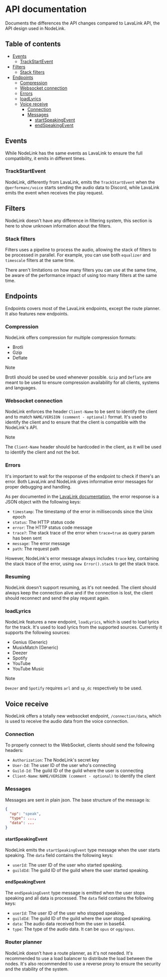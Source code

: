 # API documentation

Documents the differences the API changes compared to LavaLink API, the API design used in NodeLink.

## Table of contents

- [Events](#events)
  - [TrackStartEvent](#trackstartevent)
- [Filters](#filters)
  - [Stack filters](#stack-filters)
- [Endpoints](#endpoints)
  - [Compression](#compression)
  - [Websocket connection](#websocket-connection)
  - [Errors](#errors)
  - [loadLyrics](#loadlyrics)
  - [Voice receive](#voice-receive)
    - [Connection](#connection)
    - [Messages](#messages)
      - [startSpeakingEvent](#startspeakingevent)
      - [endSpeakingEvent](#endspeakingevent)


## Events

While NodeLink has the same events as LavaLink to ensure the full compatibility, it emits in different times.

### TrackStartEvent

NodeLink, differently from LavaLink, emits the `TrackStartEvent` when the `@performanc/voice` starts sending the audio data to Discord, while LavaLink emits the event when receives the play request.

## Filters

NodeLink doesn't have any difference in filtering system, this section is here to show unknown information about the filters.

### Stack filters

Filters uses a pipeline to process the audio, allowing the stack of filters to be processed in parallel. For example, you can use both `equalizer` and `timescale` filters at the same time.

There aren't limitations on how many filters you can use at the same time, be aware of the performance impact of using too many filters at the same time.

## Endpoints

Endpoints covers most of the LavaLink endpoints, except the route planner. It also features new endpoints.

### Compression

NodeLink offers compression for multiple compression formats:

- Brotli
- Gzip
- Deflate

> [!NOTE]
> Brotli should be used be used whenever possible. `Gzip` and `Deflate` are meant to be used to ensure compression availability for all clients, systems and languages.

### Websocket connection

NodeLink enforces the header `Client-Name` to be sent to identify the client and to match `NAME/VERSION (comment - optional)` format. It's used to identify the client and to ensure that the client is compatible with the NodeLink's API.

> [!NOTE]
> The `Client-Name` header should be hardcoded in the client, as it will be used to identify the client and not the bot.

### Errors

It's important to wait for the response of the endpoint to check if there's an error. Both LavaLink and NodeLink gives informative error messages for proper debugging and handling.

As per documented in the [LavaLink documentation](https://lavalink.dev/api/rest.html#error-responses), the error response is a JSON object with the following keys:

- `timestamp`: The timestamp of the error in milliseconds since the Unix epoch
- `status`: The HTTP status code
- `error`: The HTTP status code message
- `trace?`: The stack trace of the error when `trace=true` as query param has been sent
- `message`: The error message
- `path`: The request path

However, NodeLink's error message always includes `trace` key, containing the stack trace of the error, using `new Error().stack` to get the stack trace.

### Resuming

NodeLink doesn't support resuming, as it's not needed. The client should always keep the connection alive and if the connection is lost, the client should reconnect and send the play request again.

### loadLyrics

NodeLink features a new endpoint, `loadLyrics`, which is used to load lyrics for the track. It's used to load lyrics from the supported sources. Currently it supports the following sources:

- Genius (Generic)
- MusixMatch (Generic)
- Deezer
- Spotify
- YouTube
- YouTube Music

> [!NOTE]
> `Deezer` and `Spotify` requires `arl` and `sp_dc` respectively to be used.

## Voice receive

NodeLink offers a totally new websocket endpoint, `/connection/data`, which is used to receive the audio data from the voice connection.

### Connection

To properly connect to the WebSocket, clients should send the following headers:

- `Authorization`: The NodeLink's secret key
- `User-Id`: The user ID of the user who's connecting
- `Guild-Id`: The guild ID of the guild where the user is connecting
- `Client-Name`: `NAME/VERSION (comment - optional)` to identify the client

### Messages

Messages are sent in plain json. The base structure of the message is:

```json
{
  "op": "speak",
  "type": ...,
  "data": ...
}
```

#### startSpeakingEvent

NodeLink emits the `startSpeakingEvent` type message when the user starts speaking. The `data` field contains the following keys:

- `userId`: The user ID of the user who started speaking.
- `guildId`: The guild ID of the guild where the user started speaking.

#### endSpeakingEvent

The `endSpeakingEvent` type message is emitted when the user stops speaking and all data is processed. The `data` field contains the following keys:

- `userId`: The user ID of the user who stopped speaking.
- `guildId`: The guild ID of the guild where the user stopped speaking.
- `data`: The audio data received from the user in base64.
- `type`: The type of the audio data. It can be `opus` or `ogg/opus`.

### Router planner

NodeLink doesn't have a route planner, as it's not needed. It's recommended to use a load balancer to distribute the load between the nodes. It's also recommended to use a reverse proxy to ensure the security and the stability of the system.

